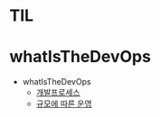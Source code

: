 # TIL

# whatIsTheDevOps
- whatIsTheDevOps
    - [개발프로세스](whatIsTheDevOps/개발_프로세스.md)
    - [규모에 따른 운영](https://github.com/Hoonology/TIL/blob/main/whatIsTheDevOps/규모에_따른_운영.md)   
      
